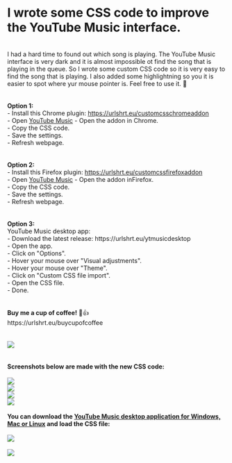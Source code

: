 # I wrote some CSS code to improve the YouTube Music interface.
<br>
I had a hard time to found out which song is playing. The YouTube Music interface is very dark and it is almost impossible ot find the song that is playing in the queue. So I wrote some custom CSS code so it is very easy to find the song that is playing. I also added some highlightning so you it is easier to spot where yur mouse pointer is. Feel free to use it. 🙂
<br>
<br>
<br>
<b>Option 1: </b><br>
- Install this Chrome plugin:</b> <a href="https://urlshrt.eu/customcsschromeaddon" target="_blank">https://urlshrt.eu/customcsschromeaddon</a></br>
- Open <a href="https://music.youtube.com">YouTube Music</a>
- Open the addon in Chrome.</br>
- Copy the CSS code. </br>
- Save the settings. </br>
- Refresh webpage.
<br>
<br>
<br>
<b>Option 2: </b><br>
- Install this Firefox plugin: <a href="https://urlshrt.eu/customcssfirefoxaddon" target="_blank">https://urlshrt.eu/customcssfirefoxaddon</a></br>
- Open <a href="https://music.youtube.com">YouTube Music</a>
- Open the addon inFirefox.</br>
- Copy the CSS code. </br>
- Save the settings. </br>
- Refresh webpage.
<br>
<br>
<br>
<b>Option 3: </b><br>
YouTube Music desktop app: <br>
- Download the latest release: https://urlshrt.eu/ytmusicdesktop<br>
- Open the app.<br>
- Click on "Options".<br>
- Hover your mouse over "Visual adjustments".<br>
- Hover your mouse over "Theme".<br>
- Click on "Custom CSS file import".<br>
- Open the CSS file.<br>
- Done.
<br>
<br>
<br>
<b>Buy me a cup of coffee!</b> 🙂👍 <br>
https://urlshrt.eu/buycupofcoffee
<br>
<br>
<br>
<img src="https://urlshrt.eu/donateqr"></img>
<br>
<br>
<br>
<b>Screenshots below are made with the new CSS code:</b>
<br>
<br>
<img src="https://github.com/wootje/youtube-music-css-file-for-better-interface/blob/master/Screenshots%202024-12-06/1.png?raw=true"></img>
<br>
<img src="https://github.com/wootje/youtube-music-css-file-for-better-interface/blob/master/Screenshots%202024-12-06/2.png?raw=true"></img>
<br>
<img src="https://github.com/wootje/youtube-music-css-file-for-better-interface/blob/master/Screenshots%202024-12-06/3.png?raw=true"></img>
<br>
<img src="https://github.com/wootje/youtube-music-css-file-for-better-interface/blob/master/Screenshots%202024-12-06/4.png?raw=true"></img>
<br>
<br>
<b>You can download the <a href="https://github.com/th-ch/youtube-music/releases" target="_blank">YouTube Music desktop application for Windows, Mac or Linux</a> and load the CSS file:</b>
<br>
<br>
<img src="https://github.com/wootje/youtube-music-css-file-for-better-interface/blob/master/Screenshots%202024-12-06/5.png?raw=true"></img>
<br>
<br>
<img src="https://img.shields.io/github/downloads/wootje/youtube-music-css-file-for-better-interface/total.svg"></img>

